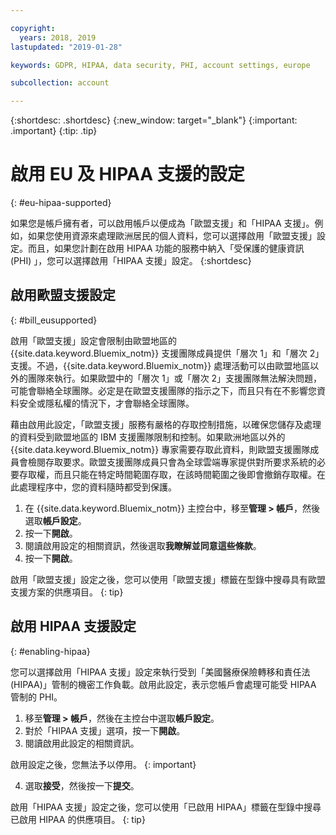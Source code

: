 ```yaml
---

copyright:
  years: 2018, 2019
lastupdated: "2019-01-28"

keywords: GDPR, HIPAA, data security, PHI, account settings, europe

subcollection: account

---
```


{:shortdesc: .shortdesc}
{:new_window: target="_blank"}
{:important: .important}
{:tip: .tip}

# 啟用 EU 及 HIPAA 支援的設定
{: #eu-hipaa-supported}

如果您是帳戶擁有者，可以啟用帳戶以便成為「歐盟支援」和「HIPAA 支援」。例如，如果您使用資源來處理歐洲居民的個人資料，您可以選擇啟用「歐盟支援」設定。而且，如果您計劃在啟用 HIPAA 功能的服務中納入「受保護的健康資訊 (PHI) 」，您可以選擇啟用「HIPAA 支援」設定。
{:shortdesc}


## 啟用歐盟支援設定
{: #bill_eusupported}

啟用「歐盟支援」設定會限制由歐盟地區的 {{site.data.keyword.Bluemix_notm}} 支援團隊成員提供「層次 1」和「層次 2」支援。不過，{{site.data.keyword.Bluemix_notm}} 處理活動可以由歐盟地區以外的團隊來執行。如果歐盟中的「層次 1」或「層次 2」支援團隊無法解決問題，可能會聯絡全球團隊。必定是在歐盟支援團隊的指示之下，而且只有在不影響您資料安全或隱私權的情況下，才會聯絡全球團隊。

藉由啟用此設定，「歐盟支援」服務有嚴格的存取控制措施，以確保您儲存及處理的資料受到歐盟地區的 IBM 支援團隊限制和控制。如果歐洲地區以外的 {{site.data.keyword.Bluemix_notm}} 專家需要存取此資料，則歐盟支援團隊成員會檢閱存取要求。歐盟支援團隊成員只會為全球雲端專家提供對所要求系統的必要存取權，而且只能在特定時間範圍存取，在該時間範圍之後即會撤銷存取權。在此處理程序中，您的資料隨時都受到保護。

  1. 在 {{site.data.keyword.Bluemix_notm}} 主控台中，移至**管理 > 帳戶**，然後選取**帳戶設定**。
  2. 按一下**開啟**。
  3. 閱讀啟用設定的相關資訊，然後選取**我瞭解並同意這些條款**。
  4. 按一下**開啟**。

   啟用「歐盟支援」設定之後，您可以使用「歐盟支援」標籤在型錄中搜尋具有歐盟支援方案的供應項目。
   {: tip}


## 啟用 HIPAA 支援設定
{: #enabling-hipaa}

您可以選擇啟用「HIPAA 支援」設定來執行受到「美國醫療保險轉移和責任法 (HIPAA)」管制的機密工作負載。啟用此設定，表示您帳戶會處理可能受 HIPAA 管制的 PHI。

1. 移至**管理 > 帳戶**，然後在主控台中選取**帳戶設定**。
2. 對於「HIPAA 支援」選項，按一下**開啟**。
3. 閱讀啟用此設定的相關資訊。

  啟用設定之後，您無法予以停用。
  {: important}

4. 選取**接受**，然後按一下**提交**。

  啟用「HIPAA 支援」設定之後，您可以使用「已啟用 HIPAA」標籤在型錄中搜尋已啟用 HIPAA 的供應項目。
  {: tip}
